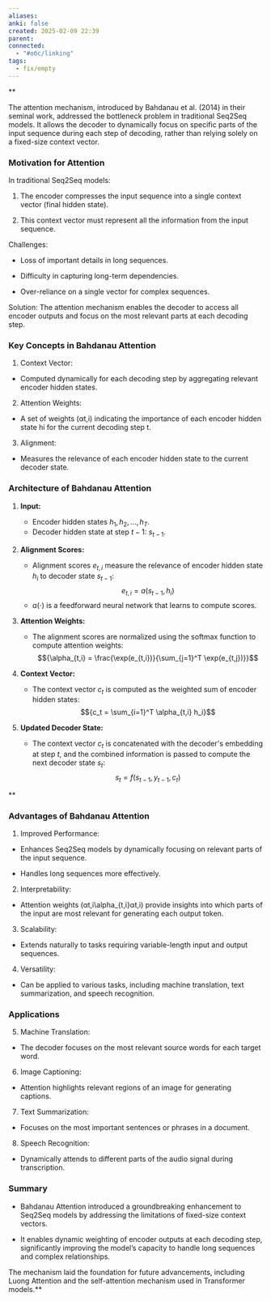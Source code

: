 ```yaml
---
aliases: 
anki: false
created: 2025-02-09 22:39
parent:
connected:
  - "#обс/linking"
tags:
  - fix/empty
---
```

**

The attention mechanism, introduced by Bahdanau et al. (2014) in their seminal work, addressed the bottleneck problem in traditional Seq2Seq models. It allows the decoder to dynamically focus on specific parts of the input sequence during each step of decoding, rather than relying solely on a fixed-size context vector.

### Motivation for Attention

In traditional Seq2Seq models:

1. The encoder compresses the input sequence into a single context vector (final hidden state).
    
2. This context vector must represent all the information from the input sequence.
    

Challenges:

- Loss of important details in long sequences.
    
- Difficulty in capturing long-term dependencies.
    
- Over-reliance on a single vector for complex sequences.
    

Solution: The attention mechanism enables the decoder to access all encoder outputs and focus on the most relevant parts at each decoding step.

### Key Concepts in Bahdanau Attention

1. Context Vector:
    

- Computed dynamically for each decoding step by aggregating relevant encoder hidden states.
    

2. Attention Weights:
    

- A set of weights (αt,i) indicating the importance of each encoder hidden state hi​ for the current decoding step t.
    

3. Alignment:
    

- Measures the relevance of each encoder hidden state to the current decoder state.
    

### Architecture of Bahdanau Attention

1. **Input:**
   - Encoder hidden states ${h_1, h_2, \dots, h_T}$.
   - Decoder hidden state at step $t-1$: ${s_{t-1}}$.

2. **Alignment Scores:**
   - Alignment scores ${e_{t,i}}$ measure the relevance of encoder hidden state ${h_i}$ to decoder state ${s_{t-1}}$:
     $${e_{t,i} = a(s_{t-1}, h_i)}$$
   - ${a(\cdot)}$ is a feedforward neural network that learns to compute scores.

3. **Attention Weights:**
   - The alignment scores are normalized using the softmax function to compute attention weights:
     $${\alpha_{t,i} = \frac{\exp(e_{t,i})}{\sum_{j=1}^T \exp(e_{t,j})}}$$

4. **Context Vector:**
   - The context vector ${c_t}$ is computed as the weighted sum of encoder hidden states:
     $${c_t = \sum_{i=1}^T \alpha_{t,i} h_i}$$

5. **Updated Decoder State:**
   - The context vector ${c_t}$ is concatenated with the decoder's embedding at step ${t}$, and the combined information is passed to compute the next decoder state ${s_t}$:
     $${s_t = f(s_{t-1}, y_{t-1}, c_t)}$$

**

### Advantages of Bahdanau Attention

1. Improved Performance:
    

- Enhances Seq2Seq models by dynamically focusing on relevant parts of the input sequence.
    
- Handles long sequences more effectively.
    

2. Interpretability:
    

- Attention weights (αt,i\alpha_{t,i}αt,i​) provide insights into which parts of the input are most relevant for generating each output token.
    

3. Scalability:
    

- Extends naturally to tasks requiring variable-length input and output sequences.
    

4. Versatility:
    

- Can be applied to various tasks, including machine translation, text summarization, and speech recognition.
    

### Applications

5. Machine Translation:
    

- The decoder focuses on the most relevant source words for each target word.
    

6. Image Captioning:
    

- Attention highlights relevant regions of an image for generating captions.
    

7. Text Summarization:
    

- Focuses on the most important sentences or phrases in a document.
    

8. Speech Recognition:
    

- Dynamically attends to different parts of the audio signal during transcription.
    

### Summary

- Bahdanau Attention introduced a groundbreaking enhancement to Seq2Seq models by addressing the limitations of fixed-size context vectors.
    
- It enables dynamic weighting of encoder outputs at each decoding step, significantly improving the model’s capacity to handle long sequences and complex relationships.
    

The mechanism laid the foundation for future advancements, including Luong Attention and the self-attention mechanism used in Transformer models.**